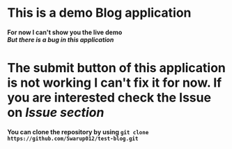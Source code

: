 # This is a demo Blog application <br/>
**For now I can't show you the live demo**<br/>
**_But there is a bug in this application_**
# The submit button of this application is not working I can't fix it for now. If you are interested check the Issue on _Issue section_
**You can clone the repository by using `git clone https://github.com/Swarup012/test-blog.git`**
